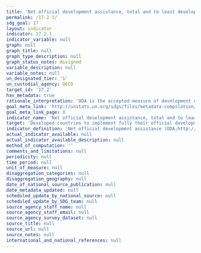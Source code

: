 ```yaml
---
title: 'Net official development assistance, total and to least developed countries, as a proportion of the Organization for Economic Cooperation and Development (OECD) Development Assistance Committee donors'' gross national income (GNI)'
permalink: /17-2-1/
sdg_goal: 17
layout: indicator
indicator: 17.2.1
indicator_variable: null
graph: null
graph_title: null
graph_type_description: null
graph_status_notes: Assigned
variable_description: null
variable_notes: null
un_designated_tier: '1'
un_custodial_agency: OECD
target_id: '17.2'
has_metadata: true
rationale_interpretation: 'ODA is the accepted measure of development co-operation, including both grants and soft loans provided by governments for development and welfare objectives in developing countries. UN members have agreed a total net ODA target for economically advanced countries of 0.7% of GNI, and a target of 0.15-0.20% for ODA to LDCs.'
goal_meta_link: 'http://unstats.un.org/sdgs/files/metadata-compilation/Metadata-Goal-17.pdf'
goal_meta_link_page: 8
indicator_name: 'Net official development assistance, total and to least developed countries, as a proportion of the Organization for Economic Cooperation and Development (OECD) Development Assistance Committee donors'' gross national income (GNI)'
target: 'Developed countries to implement fully their official development assistance commitments, including the commitment by many developed countries to achieve the target of 0.7 per cent of gross national income for official development assistance (ODA/GNI) to developing countries and 0.15 to 0.20 per cent of ODA/GNI to least developed countries; ODA providers are encouraged to consider setting a target to provide at least 0.20 per cent of ODA/GNI to least developed countries.'
indicator_definition: 'Net official development assistance (ODA;http://www.oecd.org/dac/dac-glossary.htm#ODA) to all countries on the DAC List of ODA Recipients (http://www.oecd.org/dac/dac-glossary.htm#DAC_List) and net official development assistance to the Least Developed Countries, SIDS and LLDCs (http://unohrlls.org/), as well as African countries. Data are usually expressed in US dollars at the average annual exchange rate, or as a share of provider countries'' gross national income (GNI).'
actual_indicator_available: null
actual_indicator_available_description: null
method_of_computation: ''
comments_and_limitations: null
periodicity: null
time_period: null
unit_of_measure: null
disaggregation_categories: null
disaggregation_geography: null
date_of_national_source_publication: null
date_metadata_updated: null
scheduled_update_by_national_source: null
scheduled_update_by_SDG_team: null
source_agency_staff_name: null
source_agency_staff_email: null
source_agency_survey_dataset: null
source_title: null
source_url: null
source_notes: null
international_and_national_references: null
---
```

